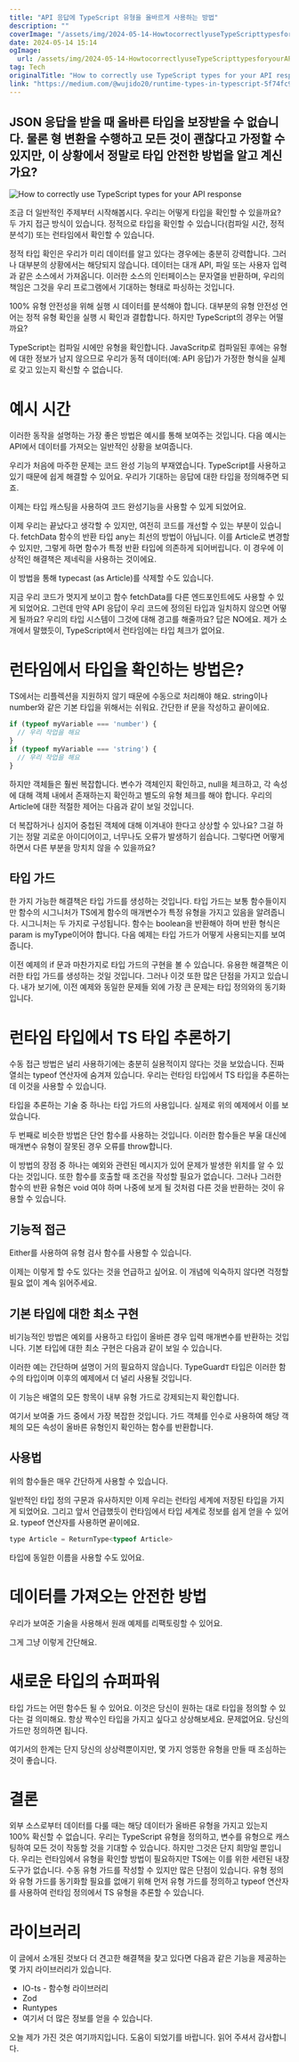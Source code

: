 ```yaml
---
title: "API 응답에 TypeScript 유형을 올바르게 사용하는 방법"
description: ""
coverImage: "/assets/img/2024-05-14-HowtocorrectlyuseTypeScripttypesforyourAPIresponse_0.png"
date: 2024-05-14 15:14
ogImage: 
  url: /assets/img/2024-05-14-HowtocorrectlyuseTypeScripttypesforyourAPIresponse_0.png
tag: Tech
originalTitle: "How to correctly use TypeScript types for your API response"
link: "https://medium.com/@wujido20/runtime-types-in-typescript-5f74fc9dc6c4"
---
```



## JSON 응답을 받을 때 올바른 타입을 보장받을 수 없습니다. 물론 형 변환을 수행하고 모든 것이 괜찮다고 가정할 수 있지만, 이 상황에서 정말로 타입 안전한 방법을 알고 계신가요?

![How to correctly use TypeScript types for your API response](/assets/img/2024-05-14-HowtocorrectlyuseTypeScripttypesforyourAPIresponse_0.png)

조금 더 일반적인 주제부터 시작해봅시다. 우리는 어떻게 타입을 확인할 수 있을까요? 두 가지 접근 방식이 있습니다. 정적으로 타입을 확인할 수 있습니다(컴파일 시간, 정적 분석기) 또는 런타임에서 확인할 수 있습니다.

정적 타입 확인은 우리가 미리 데이터를 알고 있다는 경우에는 충분히 강력합니다. 그러나 대부분의 상황에서는 해당되지 않습니다. 데이터는 대개 API, 파일 또는 사용자 입력과 같은 소스에서 가져옵니다. 이러한 소스의 인터페이스는 문자열을 반환하며, 우리의 책임은 그것을 우리 프로그램에서 기대하는 형태로 파싱하는 것입니다.



100% 유형 안전성을 위해 실행 시 데이터를 분석해야 합니다. 대부분의 유형 안전성 언어는 정적 유형 확인을 실행 시 확인과 결합합니다. 하지만 TypeScript의 경우는 어떨까요?

TypeScript는 컴파일 시에만 유형을 확인합니다. JavaScritp로 컴파일된 후에는 유형에 대한 정보가 남지 않으므로 우리가 동적 데이터(예: API 응답)가 가정한 형식을 실제로 갖고 있는지 확신할 수 없습니다.

# 예시 시간

이러한 동작을 설명하는 가장 좋은 방법은 예시를 통해 보여주는 것입니다. 다음 예시는 API에서 데이터를 가져오는 일반적인 상황을 보여줍니다.



우리가 처음에 마주한 문제는 코드 완성 기능의 부재였습니다. TypeScript를 사용하고 있기 때문에 쉽게 해결할 수 있어요. 우리가 기대하는 응답에 대한 타입을 정의해주면 되죠.

이제는 타입 캐스팅을 사용하여 코드 완성기능을 사용할 수 있게 되었어요.

이제 우리는 끝났다고 생각할 수 있지만, 여전히 코드를 개선할 수 있는 부분이 있습니다. fetchData 함수의 반환 타입 any는 최선의 방법이 아닙니다. 이를 Article로 변경할 수 있지만, 그렇게 하면 함수가 특정 반환 타입에 의존하게 되어버립니다. 이 경우에 이상적인 해결책은 제네릭을 사용하는 것이에요.

이 방법을 통해 typecast (as Article)를 삭제할 수도 있습니다.



지금 우리 코드가 멋지게 보이고 함수 fetchData를 다른 엔드포인트에도 사용할 수 있게 되었어요. 그런데 만약 API 응답이 우리 코드에 정의된 타입과 일치하지 않으면 어떻게 될까요? 우리의 타입 시스템이 그것에 대해 경고를 해줄까요? 답은 NO에요. 제가 소개에서 말했듯이, TypeScript에서 런타임에는 타입 체크가 없어요.

# 런타임에서 타입을 확인하는 방법은?

TS에서는 리플렉션을 지원하지 않기 때문에 수동으로 처리해야 해요. string이나 number와 같은 기본 타입을 위해서는 쉬워요. 간단한 if 문을 작성하고 끝이에요.

```js
if (typeof myVariable === 'number') {
  // 우리 작업을 해요
}
if (typeof myVariable === 'string') {
  // 우리 작업을 해요
}
```



하지만 객체들은 훨씬 복잡합니다. 변수가 객체인지 확인하고, null을 체크하고, 각 속성에 대해 객체 내에서 존재하는지 확인하고 별도의 유형 체크를 해야 합니다.
우리의 Article에 대한 적절한 제어는 다음과 같이 보일 것입니다.

더 복잡하거나 심지어 중첩된 객체에 대해 이겨내야 한다고 상상할 수 있나요? 그걸 하기는 정말 괴로운 아이디어이고, 너무나도 오류가 발생하기 쉽습니다. 그렇다면 어떻게 하면서 다른 부분을 망치치 않을 수 있을까요?

## 타입 가드

한 가지 가능한 해결책은 타입 가드를 생성하는 것입니다. 타입 가드는 보통 함수들이지만 함수의 시그니처가 TS에게 함수의 매개변수가 특정 유형을 가지고 있음을 알려줍니다. 시그니처는 두 가지로 구성됩니다. 함수는 boolean을 반환해야 하며 반환 형식은 param is myType이어야 합니다.
다음 예제는 타입 가드가 어떻게 사용되는지를 보여줍니다.



이전 예제의 if 문과 마찬가지로 타입 가드의 구현을 볼 수 있습니다. 유용한 해결책은 이러한 타입 가드를 생성하는 것일 것입니다. 그러나 이것 또한 많은 단점을 가지고 있습니다. 내가 보기에, 이전 예제와 동일한 문제들 외에 가장 큰 문제는 타입 정의와의 동기화입니다.

# 런타임 타입에서 TS 타입 추론하기

수동 접근 방법은 널리 사용하기에는 충분히 실용적이지 않다는 것을 보았습니다. 진짜 열쇠는 typeof 연산자에 숨겨져 있습니다. 우리는 런타임 타입에서 TS 타입을 추론하는 데 이것을 사용할 수 있습니다.

타입을 추론하는 기술 중 하나는 타입 가드의 사용입니다. 실제로 위의 예제에서 이를 보았습니다.



두 번째로 비슷한 방법은 단언 함수를 사용하는 것입니다. 이러한 함수들은 부울 대신에 매개변수 유형이 잘못된 경우 오류를 throw합니다.

이 방법의 장점 중 하나는 예외와 관련된 메시지가 있어 문제가 발생한 위치를 알 수 있다는 것입니다. 또한 함수를 호출할 때 조건을 작성할 필요가 없습니다. 그러나 그러한 함수의 반환 유형은 void 여야 하며 나중에 보게 될 것처럼 다른 것을 반환하는 것이 유용할 수 있습니다.

## 기능적 접근

Either를 사용하여 유형 검사 함수를 사용할 수 있습니다.



이제는 이렇게 할 수도 있다는 것을 언급하고 싶어요. 이 개념에 익숙하지 않다면 걱정할 필요 없이 계속 읽어주세요.

## 기본 타입에 대한 최소 구현

비기능적인 방법은 예외를 사용하고 타입이 올바른 경우 입력 매개변수를 반환하는 것입니다. 기본 타입에 대한 최소 구현은 다음과 같이 보일 수 있습니다.

이러한 예는 간단하며 설명이 거의 필요하지 않습니다. TypeGuard`T` 타입은 이러한 함수의 타입이며 이후의 예제에서 더 널리 사용될 것입니다.



이 기능은 배열의 모든 항목이 내부 유형 가드로 강제되는지 확인합니다.

여기서 보여줄 가드 중에서 가장 복잡한 것입니다. 가드 객체를 인수로 사용하여 해당 객체의 모든 속성이 올바른 유형인지 확인하는 함수를 반환합니다.

## 사용법

위의 함수들은 매우 간단하게 사용할 수 있습니다.



일반적인 타입 정의 구문과 유사하지만 이제 우리는 런타임 세계에 저장된 타입을 가지게 되었어요. 그리고 앞서 언급했듯이 런타임에서 타입 세계로 정보를 쉽게 얻을 수 있어요. typeof 연산자를 사용하면 끝이에요.

```js
type Article = ReturnType<typeof Article>
```

타입에 동일한 이름을 사용할 수도 있어요.

# 데이터를 가져오는 안전한 방법



우리가 보여준 기술을 사용해서 원래 예제를 리팩토링할 수 있어요.

그게 그냥 이렇게 간단해요.

# 새로운 타입의 슈퍼파워

타입 가드는 어떤 함수든 될 수 있어요. 이것은 당신이 원하는 대로 타입을 정의할 수 있다는 걸 의미해요. 항상 짝수인 타입을 가지고 싶다고 상상해보세요. 문제없어요. 당신의 가드만 정의하면 됩니다.



여기서의 한계는 단지 당신의 상상력뿐이지만, 몇 가지 엉뚱한 유형을 만들 때 조심하는 것이 좋습니다.

# 결론

외부 소스로부터 데이터를 다룰 때는 해당 데이터가 올바른 유형을 가지고 있는지 100% 확신할 수 없습니다. 우리는 TypeScript 유형을 정의하고, 변수를 유형으로 캐스팅하여 모든 것이 작동할 것을 기대할 수 있습니다. 하지만 그것은 단지 희망일 뿐입니다. 우리는 런타임에서 유형을 확인할 방법이 필요하지만 TS에는 이를 위한 세련된 내장 도구가 없습니다. 수동 유형 가드를 작성할 수 있지만 많은 단점이 있습니다. 유형 정의와 유형 가드를 동기화할 필요를 없애기 위해 먼저 유형 가드를 정의하고 typeof 연산자를 사용하여 런타임 정의에서 TS 유형을 추론할 수 있습니다.

# 라이브러리



이 글에서 소개된 것보다 더 견고한 해결책을 찾고 있다면 다음과 같은 기능을 제공하는 몇 가지 라이브러리가 있습니다.

- IO-ts - 함수형 라이브러리
- Zod
- Runtypes
- 여기서 더 많은 정보를 얻을 수 있습니다.

오늘 제가 가진 것은 여기까지입니다. 도움이 되었기를 바랍니다. 읽어 주셔서 감사합니다.